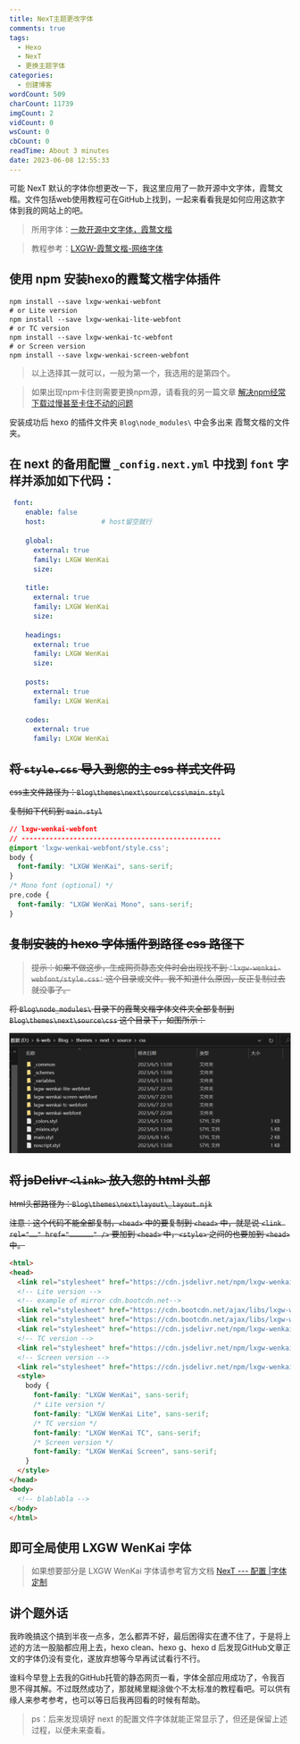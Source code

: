 ```yaml
---
title: NexT主题更改字体
comments: true
tags:
  - Hexo
  - NexT
  - 更换主题字体
categories:
  - 创建博客
wordCount: 509
charCount: 11739
imgCount: 2
vidCount: 0
wsCount: 0
cbCount: 0
readTime: About 3 minutes
date: 2023-06-08 12:55:33
---
```



可能 NexT 默认的字体你想更改一下，我这里应用了一款开源中文字体，霞鹜文楷。文件包括web使用教程可在GitHub上找到，一起来看看我是如何应用这款字体到我的网站上的吧。
<!-- more -->

> 所用字体：[一款开源中文字体，霞鹜文楷](https://github.com/lxgw/LxgwWenKai)

> 教程参考：[LXGW-霞鹜文楷-网络字体](https://github.com/chawyehsu/lxgw-wenkai-webfont)

## 使用 npm 安装hexo的霞鹜文楷字体插件

```shell
npm install --save lxgw-wenkai-webfont
# or Lite version
npm install --save lxgw-wenkai-lite-webfont
# or TC version
npm install --save lxgw-wenkai-tc-webfont
# or Screen version
npm install --save lxgw-wenkai-screen-webfont
```

> 以上选择其一就可以，一般为第一个，我选用的是第四个。

> 如果出现npm卡住则需要更换npm源，请看我的另一篇文章 [解决npm经常下载过慢甚至卡住不动的问题](https://zhchhe.github.io/2023/06/08/%E8%A7%A3%E5%86%B3npm%E7%BB%8F%E5%B8%B8%E4%B8%8B%E8%BD%BD%E8%BF%87%E6%85%A2%E7%94%9A%E8%87%B3%E5%8D%A1%E4%BD%8F%E4%B8%8D%E5%8A%A8%E7%9A%84%E9%97%AE%E9%A2%98)

安装成功后 hexo 的插件文件夹 `Blog\node_modules\` 中会多出来 霞鹜文楷的文件夹。

## 在 next 的备用配置 `_config.next.yml`  中找到 `font` 字样并添加如下代码：

```yml
 font:
    enable: false
    host:              # host留空就行

    global:
      external: true
      family: LXGW WenKai
      size:

    title:
      external: true
      family: LXGW WenKai
      size:

    headings:
      external: true
      family: LXGW WenKai
      size:

    posts:
      external: true
      family: LXGW WenKai

    codes:
      external: true
      family: LXGW WenKai
```

## ~~将 `style.css` 导入到您的主 css 样式文件码~~

~~css主文件路径为：`Blog\themes\next\source\css\main.styl`~~

~~复制如下代码到 `main.styl`~~ 

```css
// lxgw-wenkai-webfont
// --------------------------------------------------
@import 'lxgw-wenkai-webfont/style.css';
body {
  font-family: "LXGW WenKai", sans-serif;
}
/* Mono font (optional) */
pre,code {
  font-family: "LXGW WenKai Mono", sans-serif;
}
```

## ~~复制安装的 hexo 字体插件到路径 css 路径下~~

> ~~提示：如果不做这步，生成网页静态文件时会出现找不到 `'lxgw-wenkai-webfont/style.css'` 这个目录或文件。我不知道什么原因，反正复制过去就没事了。~~

~~将 `Blog\node_modules\` 目录下的霞鹜文楷字体文件夹全部复制到 `Blog\themes\next\source\css` 这个目录下，如图所示：~~

~~![复制安装的 hexo 字体插件到路径 css 路径下](https://github.com/zhchhe/image-bed/raw/83cf066e0f3ba4e2d6c571ac94eeb6c7afdb2ced/%E5%8D%9A%E5%AE%A2%E5%9B%BE%E7%89%87/Snipaste_2023-06-08_12-39-09.png)~~

## ~~将 jsDelivr `<link>` 放入您的 html 头部~~

~~html头部路径为：`Blog\themes\next\layout\_layout.njk`~~

~~注意：这个代码不能全部复制，`<head>` 中的要复制到 `<head>` 中，就是说 `<link rel="……" href="………………" />` 要加到 `<head>`  中，`<style>` 之间的也要加到  `<head>` 中。~~

```html
<html>
<head>
  <link rel="stylesheet" href="https://cdn.jsdelivr.net/npm/lxgw-wenkai-webfont@1.1.0/style.css" />
  <!-- Lite version -->
  <!-- example of mirror cdn.bootcdn.net-->
  <link rel="stylesheet" href="https://cdn.bootcdn.net/ajax/libs/lxgw-wenkai-webfont/1.6.0/style.min.css" />
  <link rel="stylesheet" href="https://cdn.bootcdn.net/ajax/libs/lxgw-wenkai-screen-webfont/1.6.0/style.min.css" />
  <link rel="stylesheet" href="https://cdn.jsdelivr.net/npm/lxgw-wenkai-lite-webfont@1.1.0/style.css" />
  <!-- TC version -->
  <link rel="stylesheet" href="https://cdn.jsdelivr.net/npm/lxgw-wenkai-tc-webfont@1.0.0/style.css" />
  <!-- Screen version -->
  <link rel="stylesheet" href="https://cdn.jsdelivr.net/npm/lxgw-wenkai-screen-webfont@1.1.0/style.css" />
  <style>
    body {
      font-family: "LXGW WenKai", sans-serif;
      /* Lite version */
      font-family: "LXGW WenKai Lite", sans-serif;
      /* TC version */
      font-family: "LXGW WenKai TC", sans-serif;
      /* Screen version */
      font-family: "LXGW WenKai Screen", sans-serif;
    }
  </style>
</head>
<body>
  <!-- blablabla -->
</body>
</html>
```

## 即可全局使用 LXGW WenKai 字体

> 如果想要部分是  LXGW WenKai 字体请参考官方文档 [NexT --- 配置 |字体定制](https://theme-next.js.org/docs/theme-settings/miscellaneous.html#GitHub-Banner)

## 讲个题外话

我昨晚搞这个搞到半夜一点多，怎么都弄不好，最后困得实在遭不住了，于是将上述的方法一股脑都应用上去，hexo clean、hexo g、hexo d 后发现GitHub文章正文的字体仍没有变化，遂放弃想等今早再试试看行不行。

谁料今早登上去我的GitHub托管的静态网页一看，字体全部应用成功了，令我百思不得其解。不过既然成功了，那就稀里糊涂做个不太标准的教程看吧。可以供有缘人来参考参考，也可以等日后我再回看的时候有帮助。

> ps：后来发现填好 next 的配置文件字体就能正常显示了，但还是保留上述过程，以便未来查看。